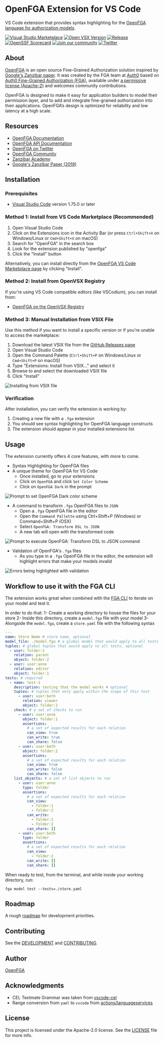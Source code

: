 # OpenFGA Extension for VS Code

VS Code extension that provides syntax highlighting for the [OpenFGA](https://openfga.dev/) [language for authorization models](https://openfga.dev/docs/configuration-language).

[![Visual Studio Marketplace](https://img.shields.io/visual-studio-marketplace/v/openfga.openfga-vscode)](https://marketplace.visualstudio.com/items?itemName=openfga.openfga-vscode)
[![Open VSX Version](https://img.shields.io/open-vsx/v/OpenFGA/openfga-vscode)](https://open-vsx.org/extension/OpenFGA/openfga-vscode)
[![Release](https://img.shields.io/github/v/release/openfga/vscode-ext?sort=semver&color=green)](https://github.com/openfga/vscode-ext/releases)
[![OpenSSF Scorecard](https://api.securityscorecards.dev/projects/github.com/openfga/vscode-ext/badge)](https://securityscorecards.dev/viewer/?uri=github.com/openfga/vscode-ext)
[![Join our community](https://img.shields.io/badge/slack-cncf_%23openfga-40abb8.svg?logo=slack)](https://openfga.dev/community)
[![Twitter](https://img.shields.io/twitter/follow/openfga?color=%23179CF0&logo=twitter&style=flat-square "@openfga on Twitter")](https://twitter.com/openfga)

## About

[OpenFGA](https://openfga.dev) is an open source Fine-Grained Authorization solution inspired by [Google's Zanzibar paper](https://research.google/pubs/pub48190/). It was created by the FGA team at [Auth0](https://auth0.com) based on [Auth0 Fine-Grained Authorization (FGA)](https://fga.dev), available under [a permissive license (Apache-2)](https://github.com/openfga/rfcs/blob/main/LICENSE) and welcomes community contributions.

OpenFGA is designed to make it easy for application builders to model their permission layer, and to add and integrate fine-grained authorization into their applications. OpenFGA’s design is optimized for reliability and low latency at a high scale.

## Resources

- [OpenFGA Documentation](https://openfga.dev/docs)
- [OpenFGA API Documentation](https://openfga.dev/api/service)
- [OpenFGA on Twitter](https://twitter.com/openfga)
- [OpenFGA Community](https://openfga.dev/community)
- [Zanzibar Academy](https://zanzibar.academy)
- [Google's Zanzibar Paper (2019)](https://research.google/pubs/pub48190/)

## Installation

### Prerequisites

- [Visual Studio Code](https://code.visualstudio.com/) version 1.75.0 or later

### Method 1: Install from VS Code Marketplace (Recommended)

1. Open Visual Studio Code
2. Click on the Extensions icon in the Activity Bar (or press `Ctrl+Shift+X` on Windows/Linux or `Cmd+Shift+X` on macOS)
3. Search for "OpenFGA" in the search box
4. Look for the extension published by "openfga"
5. Click the "Install" button

Alternatively, you can install directly from the [OpenFGA VS Code Marketplace page](https://marketplace.visualstudio.com/items?itemName=openfga.openfga-vscode) by clicking "Install".

### Method 2: Install from OpenVSX Registry

If you're using VS Code compatible editors (like VSCodium), you can install from:
- [OpenFGA on the OpenVSX Registry](https://open-vsx.org/extension/OpenFGA/openfga-vscode)

### Method 3: Manual Installation from VSIX File

Use this method if you want to install a specific version or if you're unable to access the marketplace:

1. Download the latest VSIX file from the [GitHub Releases page](https://github.com/openfga/vscode-ext/releases)
2. Open Visual Studio Code
3. Open the Command Palette (`Ctrl+Shift+P` on Windows/Linux or `Cmd+Shift+P` on macOS)
4. Type "Extensions: Install from VSIX..." and select it
5. Browse to and select the downloaded VSIX file
6. Click "Install"

  ![Installing from VSIX file](resources/vsix-install.png)

### Verification

After installation, you can verify the extension is working by:
1. Creating a new file with a `.fga` extension
2. You should see syntax highlighting for OpenFGA language constructs
3. The extension should appear in your installed extensions list

## Usage

The extension currently offers 4 core features, with more to come.

- Syntax Highlighting for OpenFGA files
- A unique theme for OpenFGA for VS Code
  - Once installed, go to your extensions
  - Click on `OpenFGA` and click `Set Color Scheme`
  - Click on `OpenFGA Dark` in the prompt

![Prompt to set OpenFGA Dark color scheme](resources/set-color-scheme.png)

- A command to transform `.fga` OpenFGA files to `JSON`
  - Open a `.fga` OpenFGA file in the editor
  - Open the `Command Pallette` using Ctrl+Shift+P (Windows) or Command+Shift+P (OSX)
  - Select `OpenFGA: Transform DSL to JSON`
  - A new tab will open with the transformed code

![Prompt to execute OpenFGA: Transform DSL to JSON command](resources/transform-command-select.png)

- Validation of OpenFGA's `.fga` files
  - As you type in a `.fga` OpenFGA file in the editor, the extension will highlight errors that make your models invalid

![Errors being highlighted with validation](resources/validation_example.gif)

## Workflow to use it with the FGA CLI

The extension works great when combined with the [FGA CLI](https://github.com/openfga/cli) to iterate on your model and test it.

In order to do that:
1- Create a working directory to house the files for your store
2- Inside this directory, create a `model.fga` file with your model
3- Alongside the `model.fga`, create a `store.yaml` file with the following syntax

```yaml
---
name: Store Name # store name, optional
model_file: ./model.fga # a global model that would apply to all tests
tuples: # global tuples that would apply to all tests, optional
  - user: folder:1
    relation: parent
    object: folder:2
  - user: user:anne
    relation: editor
    object: folder:1
tests: # required
  - name: test-1
    description: testing that the model works # optional
    tuples: # tuples that only apply within the scope of this test
      - user: user:beth
        relation: viewer
        object: folder:2
    check: # a set of checks to run
      - user: user:anne
        object: folder:1
        assertions:
          # a set of expected results for each relation
          can_view: true
          can_write: true
          can_share: false
      - user: user:beth
        object: folder:2
        assertions:
          # a set of expected results for each relation
          can_view: true
          can_write: false
          can_share: false
    list_objects: # a set of list objects to run
      - user: user:anne
        type: folder
        assertions:
          # a set of expected results for each relation
          can_view:
            - folder:1
            - folder:2
          can_write:
            - folder:1
            - folder:2
          can_share: []
      - user: user:beth
        type: folder
        assertions:
          # a set of expected results for each relation
          can_view:
            - folder:2
          can_write: []
          can_share: []
```

When ready to test, from the terminal, and while inside your working directory, run:

```shell
fga model test --tests=./store.yaml
```

## Roadmap

A rough [roadmap](https://github.com/orgs/openfga/projects/1) for development priorities.

## Contributing

See the [DEVELOPMENT](./docs/DEVELOPMENT.md) and [CONTRIBUTING](https://github.com/openfga/.github/blob/main/CONTRIBUTING.md).

## Author

[OpenFGA](https://github.com/openfga)

## Acknowledgments

- CEL Textmate Grammar was taken from [vscode-cel](https://github.com/hmarr/vscode-cel)
- Range conversion from `yaml` to `vscode` from [actions/languageservices](https://github.com/actions/languageservices/blob/4280a967a8aa058dd3c8825349b90bc932d82283/workflow-parser/src/workflows/yaml-object-reader.ts#L220)

## License

This project is licensed under the Apache-2.0 license. See the [LICENSE](https://github.com/openfga/vscode-ext/blob/main/LICENSE) file for more info.
